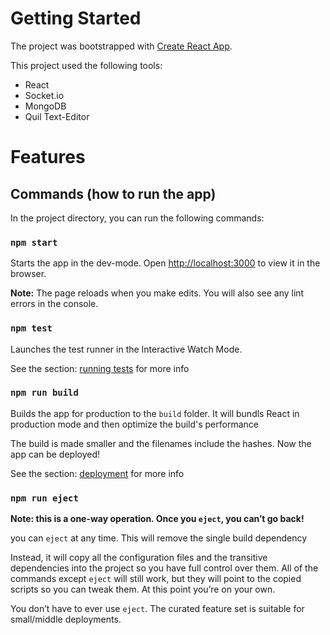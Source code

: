 # Getting Started

The project was bootstrapped with [Create React App](https://github.com/facebook/create-react-app).

This project used the following tools: 

* React
* Socket.io
* MongoDB
* Quil Text-Editor

# Features

## Commands (how to run the app) 

In the project directory, you can run the following commands: 

### `npm start`

Starts the app in the dev-mode. 
Open [http://localhost:3000](http://localhost:3000) to view it in the browser.

**Note:** The page reloads when you make edits. You will also see any lint errors in the console.

### `npm test`

Launches the test runner in the Interactive Watch Mode. 

See the section: [running tests](https://facebook.github.io/create-react-app/docs/running-tests) for more info

### `npm run build`

Builds the app for production to the `build` folder.
It will bundls React in production mode and then optimize the build's performance

The build is made smaller and the filenames include the hashes.
Now the app can be deployed!

See the section: [deployment](https://facebook.github.io/create-react-app/docs/deployment) for more info

### `npm run eject`

**Note: this is a one-way operation. Once you `eject`, you can’t go back!**

you can `eject` at any time. This will remove the single build dependency

Instead, it will copy all the configuration files and the transitive dependencies into the project so you have full control over them. All of the commands except `eject` will still work, but they will point to the copied scripts so you can tweak them. At this point you’re on your own.

You don’t have to ever use `eject`. The curated feature set is suitable for small/middle deployments. 
